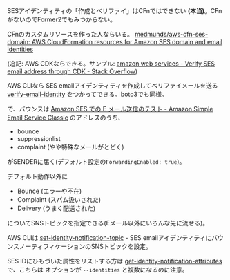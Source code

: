 SESアイデンティティの「作成とベリファイ」はCFnではできない
**(本当)**。CFnがないのでFormer2でもみつからない。

CFnのカスタムリソースを作った人ならいる。
[medmunds/aws-cfn-ses-domain: AWS CloudFormation resources for Amazon SES domain and email identities](https://github.com/medmunds/aws-cfn-ses-domain)

(追記: AWS CDKならできる。サンプル: [amazon web services - Verify SES email address through CDK - Stack Overflow](https://stackoverflow.com/questions/65886628/verify-ses-email-address-through-cdk))

AWS CLIなら
SES emailアイデンティティを作成してベリファイメールを送る [verify-email-identity](https://awscli.amazonaws.com/v2/documentation/api/latest/reference/ses/verify-email-identity.html)
をつかってできる。boto3でも同様。

で、バウンスは
[Amazon SES での E メール送信のテスト \- Amazon Simple Email Service Classic](https://docs.aws.amazon.com/ja_jp/ses/latest/DeveloperGuide/send-email-simulator.html)
のアドレスのうち、
* bounce
* suppressionlist
* complaint (やや特殊なメールがとどく)

がSENDERに届く(デフォルト設定の`ForwardingEnabled: true`)。


デフォルト動作以外に
* Bounce (エラーや不在)
* Complaint (スパム扱いされた)
* Delivery (うまく配送された)

についてSNSトピックを指定できる(Eメール以外にいろんな先に流せる)。

AWS CLIは
[set-identity-notification-topic](https://awscli.amazonaws.com/v2/documentation/api/latest/reference/ses/set-identity-notification-topic.html) - SES emailアイデンティティにバウンスノーティフィケーションのSNSトピックを設定。

SES IDにひもづいた属性をリストする方は
[get-identity-notification-attributes](https://awscli.amazonaws.com/v2/documentation/api/latest/reference/ses/get-identity-notification-attributes.html)
で、こちらは
オプションが `--identities` と複数になるのに注意。
